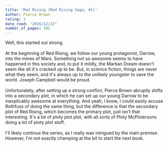 ```yaml
---
title: 'Red Rising (Red Rising Saga, #1)'
author: Pierce Brown
rating: 3
date_read: "2016/12/22"
number_of_pages: 382
---
```


Well, this started out strong. <br/><br/>At the beginning of Red Rising, we follow our young protagonist, Darrow, into the mines of Mars. Something not so awesome seems to have happened in this society and, to put it mildly, the Martian Dream doesn't seem like all it's cracked up to be. But, in science fiction, things are never what they seem, and it's always up to the unlikely youngster to save the world. Joseph Campbell would be proud. <br/><br/>Unfortunately, after setting up a strong conflict, Pierce Brown abruptly shifts into a secondary plot, in which he can set up our young Darrow to be inexplicably awesome at everything. And yeah, I know, I could easily accuse Rothfuss of doing the same thing, but the difference is that the secondary plot of Red Rising, which becomes the primary plot, just isn't that interesting. It's a lot of ploty plot plot, with all sorts of Ploty McPlotersons doing a lot of ploty plot stuff. <br/><br/>I'll likely continue the series, as I really was intrigued by the main premise. However, I'm not exactly champing at the bit to start the next book. 
